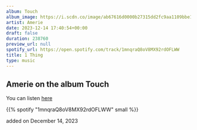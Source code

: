 ```yaml
---
album: Touch
album_image: https://i.scdn.co/image/ab67616d0000b27315dd2fc9aa1109bbe1456916
artist: Amerie
date: 2023-12-14 17:40:54+00:00
draft: false
duration: 238760
preview_url: null
spotify_url: https://open.spotify.com/track/1mnqraQ8oV8MX92rdOFLWW
title: 1 Thing
type: music
---
```



## Amerie on the album Touch

You can listen [here](https://open.spotify.com/track/1mnqraQ8oV8MX92rdOFLWW)

{{% spotify "1mnqraQ8oV8MX92rdOFLWW" small %}}

added on December 14, 2023